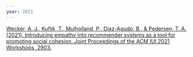 ```yaml
---
year: 2021
---
```

[Wecker, A. J., Kuflik, T., Mulholland, P., Diaz-Agudo, B., & Pedersen, T. A. (2021). Introducing empathy into recommender systems as a tool for promoting social cohesion. Joint Proceedings of the ACM IUI 2021 Workshops, 2903.](http://ceur-ws.org/Vol-2903/IUI21WS-SOCIALIZE-8.pdf)